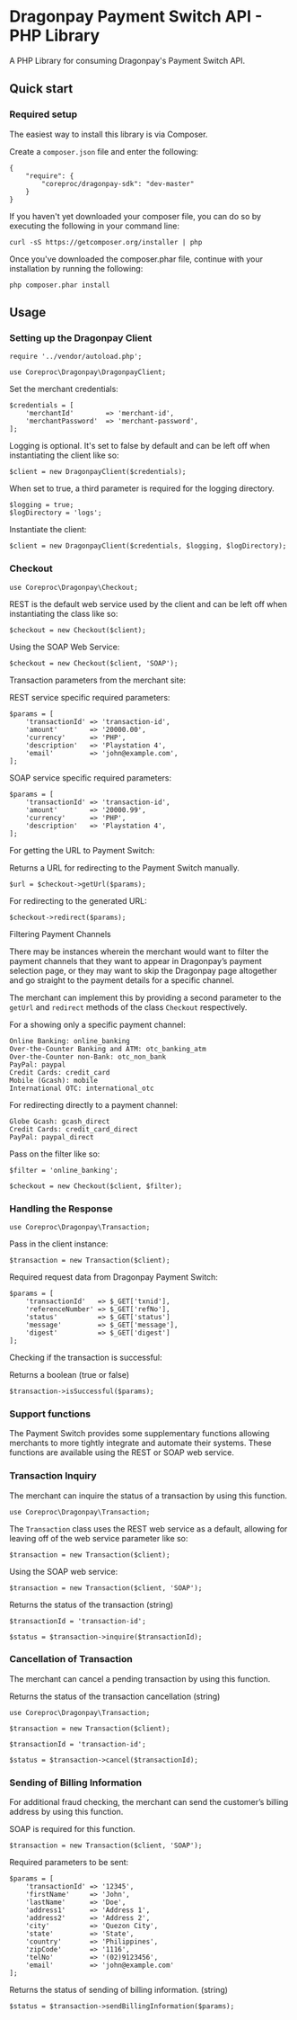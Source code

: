 Dragonpay Payment Switch API - PHP Library
========

A PHP Library for consuming Dragonpay's Payment Switch API.

## Quick start

### Required setup

The easiest way to install this library is via Composer.

Create a `composer.json` file and enter the following:

    {
        "require": {
            "coreproc/dragonpay-sdk": "dev-master"
        }
    }

If you haven't yet downloaded your composer file, you can do so by executing the following in your command line:

    curl -sS https://getcomposer.org/installer | php

Once you've downloaded the composer.phar file, continue with your installation by running the following:

    php composer.phar install
    
## Usage

### Setting up the Dragonpay Client

    require '../vendor/autoload.php';

    use Coreproc\Dragonpay\DragonpayClient;

Set the merchant credentials:

    $credentials = [
        'merchantId'        => 'merchant-id',
        'merchantPassword'  => 'merchant-password',
    ];
    
Logging is optional. It's set to false by default and can be left off when instantiating the client like so:

    $client = new DragonpayClient($credentials);
    
When set to true, a third parameter is required for the logging directory.

    $logging = true;
    $logDirectory = 'logs';

Instantiate the client:

    $client = new DragonpayClient($credentials, $logging, $logDirectory);

### Checkout

    use Coreproc\Dragonpay\Checkout;

REST is the default web service used by the client and can be left off when instantiating the class like so:
 
    $checkout = new Checkout($client);
    
Using the SOAP Web Service:

    $checkout = new Checkout($client, 'SOAP');

Transaction parameters from the merchant site:

REST service specific required parameters:
    
    $params = [
        'transactionId' => 'transaction-id',
        'amount'        => '20000.00',
        'currency'      => 'PHP',
        'description'   => 'Playstation 4',
        'email'         => 'john@example.com',
    ];

SOAP service specific required parameters:

    $params = [
        'transactionId' => 'transaction-id',
        'amount'        => '20000.99',
        'currency'      => 'PHP',
        'description'   => 'Playstation 4',
    ];

For getting the URL to Payment Switch:

Returns a URL for redirecting to the Payment Switch manually.
    
    $url = $checkout->getUrl($params);

For redirecting to the generated URL:

    $checkout->redirect($params);
    
Filtering Payment Channels

There may be instances wherein the merchant would want to filter the payment
channels that they want to appear in Dragonpay’s payment selection page, or they
may want to skip the Dragonpay page altogether and go straight to the payment
details for a specific channel.

The merchant can implement this by providing a second parameter to the `getUrl` and `redirect` methods of the class `Checkout` respectively.
 
For a showing only a specific payment channel:

    Online Banking: online_banking
    Over-the-Counter Banking and ATM: otc_banking_atm
    Over-the-Counter non-Bank: otc_non_bank
    PayPal: paypal
    Credit Cards: credit_card 
    Mobile (Gcash): mobile
    International OTC: international_otc

For redirecting directly to a payment channel:

    Globe Gcash: gcash_direct
    Credit Cards: credit_card_direct
    PayPal: paypal_direct
    
Pass on the filter like so:

    $filter = 'online_banking';
    
    $checkout = new Checkout($client, $filter);
    
### Handling the Response

    use Coreproc\Dragonpay\Transaction;

Pass in the client instance:

    $transaction = new Transaction($client);

Required request data from Dragonpay Payment Switch:

    $params = [
        'transactionId'   => $_GET['txnid'],
        'referenceNumber' => $_GET['refNo'],
        'status'          => $_GET['status']
        'message'         => $_GET['message'],
        'digest'          => $_GET['digest']
    ];
    
Checking if the transaction is successful:

Returns a boolean (true or false)

    $transaction->isSuccessful($params);
    
### Support functions

The Payment Switch provides some supplementary functions allowing merchants to more tightly
integrate and automate their systems. These functions are available using the REST or SOAP web service.

### Transaction Inquiry

The merchant can inquire the status of a transaction by using this function.

    use Coreproc\Dragonpay\Transaction;
    
The `Transaction` class uses the REST web service as a default, allowing for leaving off of the web service parameter like so:

    $transaction = new Transaction($client);
    
Using the SOAP web service:

    $transaction = new Transaction($client, 'SOAP');
    
Returns the status of the transaction (string)

    $transactionId = 'transaction-id';
    
    $status = $transaction->inquire($transactionId);
    
### Cancellation of Transaction

The merchant can cancel a pending transaction by using this function.

Returns the status of the transaction cancellation (string)
 
    use Coreproc\Dragonpay\Transaction;
    
    $transaction = new Transaction($client);
    
    $transactionId = 'transaction-id';
    
    $status = $transaction->cancel($transactionId);
    
### Sending of Billing Information

For additional fraud checking, the merchant can send the customer’s billing address by using this function.

SOAP is required for this function.

    $transaction = new Transaction($client, 'SOAP');

Required parameters to be sent:

    $params = [
        'transactionId' => '12345',
        'firstName'     => 'John',
        'lastName'      => 'Doe',
        'address1'      => 'Address 1',
        'address2'      => 'Address 2',
        'city'          => 'Quezon City',
        'state'         => 'State',
        'country'       => 'Philippines',
        'zipCode'       => '1116',
        'telNo'         => '(02)9123456',
        'email'         => 'john@example.com'
    ];
    
Returns the status of sending of billing information. (string)

    $status = $transaction->sendBillingInformation($params);